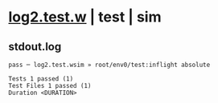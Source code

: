 # [log2.test.w](../../../../../../examples/tests/sdk_tests/math/log2.test.w) | test | sim

## stdout.log
```log
pass ─ log2.test.wsim » root/env0/test:inflight absolute
 
Tests 1 passed (1)
Test Files 1 passed (1)
Duration <DURATION>
```

